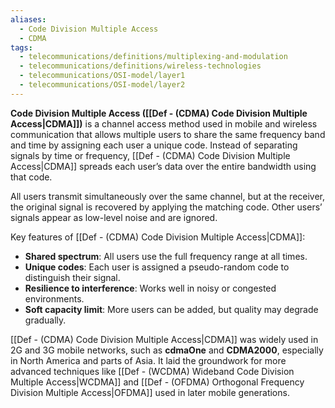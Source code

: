 ```yaml
---
aliases:
  - Code Division Multiple Access
  - CDMA
tags:
  - telecommunications/definitions/multiplexing-and-modulation
  - telecommunications/definitions/wireless-technologies
  - telecommunications/OSI-model/layer1
  - telecommunications/OSI-model/layer2
---
```


**Code Division Multiple Access ([[Def - (CDMA) Code Division Multiple Access|CDMA]])** is a channel access method used in mobile and wireless communication that allows multiple users to share the same frequency band and time by assigning each user a unique code. Instead of separating signals by time or frequency, [[Def - (CDMA) Code Division Multiple Access|CDMA]] spreads each user’s data over the entire bandwidth using that code.

All users transmit simultaneously over the same channel, but at the receiver, the original signal is recovered by applying the matching code. Other users’ signals appear as low-level noise and are ignored.

Key features of [[Def - (CDMA) Code Division Multiple Access|CDMA]]:
- **Shared spectrum**: All users use the full frequency range at all times.
- **Unique codes**: Each user is assigned a pseudo-random code to distinguish their signal.
- **Resilience to interference**: Works well in noisy or congested environments.
- **Soft capacity limit**: More users can be added, but quality may degrade gradually.

[[Def - (CDMA) Code Division Multiple Access|CDMA]] was widely used in 2G and 3G mobile networks, such as **cdmaOne** and **CDMA2000**, especially in North America and parts of Asia. It laid the groundwork for more advanced techniques like [[Def - (WCDMA) Wideband Code Division Multiple Access|WCDMA]] and [[Def - (OFDMA) Orthogonal Frequency Division Multiple Access|OFDMA]] used in later mobile generations.
